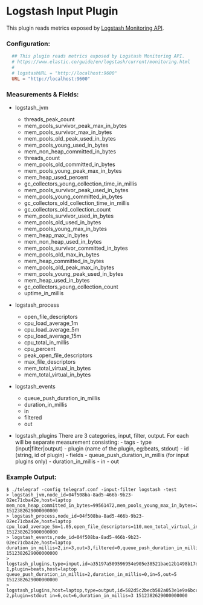 # Logstash Input Plugin

This plugin reads metrics exposed by [Logstash Monitoring API](https://www.elastic.co/guide/en/logstash/current/monitoring-logstash.html).

### Configuration:

```toml
  ## This plugin reads metrics exposed by Logstash Monitoring API.
  # https://www.elastic.co/guide/en/logstash/current/monitoring.html
  #
  # logstashURL = "http://localhost:9600"
  URL = "http://localhost:9600"
```

### Measurements & Fields:

- logstash_jvm
    - threads_peak_count
    - mem_pools_survivor_peak_max_in_bytes
    - mem_pools_survivor_max_in_bytes
    - mem_pools_old_peak_used_in_bytes
    - mem_pools_young_used_in_bytes
    - mem_non_heap_committed_in_bytes
    - threads_count
    - mem_pools_old_committed_in_bytes
    - mem_pools_young_peak_max_in_bytes
    - mem_heap_used_percent
    - gc_collectors_young_collection_time_in_millis
    - mem_pools_survivor_peak_used_in_bytes
    - mem_pools_young_committed_in_bytes
    - gc_collectors_old_collection_time_in_millis
    - gc_collectors_old_collection_count
    - mem_pools_survivor_used_in_bytes
    - mem_pools_old_used_in_bytes
    - mem_pools_young_max_in_bytes
    - mem_heap_max_in_bytes
    - mem_non_heap_used_in_bytes
    - mem_pools_survivor_committed_in_bytes
    - mem_pools_old_max_in_bytes
    - mem_heap_committed_in_bytes
    - mem_pools_old_peak_max_in_bytes
    - mem_pools_young_peak_used_in_bytes
    - mem_heap_used_in_bytes
    - gc_collectors_young_collection_count
    - uptime_in_millis

- logstash_process
    - open_file_descriptors
    - cpu_load_average_1m
    - cpu_load_average_5m
    - cpu_load_average_15m
    - cpu_total_in_millis
    - cpu_percent
    - peak_open_file_descriptors
    - max_file_descriptors
    - mem_total_virtual_in_bytes
    - mem_total_virtual_in_bytes

- logstash_events
    - queue_push_duration_in_millis
    - duration_in_millis
    - in
    - filtered
    - out

- logstash_plugins
  There are 3 categories, input, filter, output. For each will be separate measurement consisting:
      - tags
        - type (input|filter|output)
        - plugin (name of the plugin, eg:beats, stdout)
        - id (string, id of plugin)
      - fields
        - queue_push_duration_in_millis (for input plugins only)
        - duration_in_millis
        - in
        - out

### Example Output:

```
$ ./telegraf -config telegraf.conf -input-filter logstash -test
> logstash_jvm,node_id=04f508ba-8ad5-466b-9b23-02ec71cba42e,host=laptop mem_non_heap_committed_in_bytes=99561472,mem_pools_young_max_in_bytes=279183360,mem_pools_old_committed_in_bytes=724828160,mem_heap_used_percent=21,mem_pools_survivor_peak_used_in_bytes=34865152,mem_pools_old_used_in_bytes=37868216,gc_collectors_old_collection_time_in_millis=568,threads_peak_count=33,mem_pools_young_peak_used_in_bytes=279183360,mem_heap_committed_in_bytes=1038876672,mem_non_heap_used_in_bytes=92957192,mem_pools_survivor_used_in_bytes=34865152,mem_pools_young_committed_in_bytes=279183360,gc_collectors_young_collection_time_in_millis=1605,mem_heap_max_in_bytes=1038876672,mem_heap_used_in_bytes=218198056,mem_pools_old_max_in_bytes=724828160,gc_collectors_young_collection_count=5,mem_pools_old_peak_max_in_bytes=724828160,mem_pools_young_used_in_bytes=145464688,mem_pools_survivor_committed_in_bytes=34865152,mem_pools_old_peak_used_in_bytes=85451288,mem_pools_young_peak_max_in_bytes=279183360,gc_collectors_old_collection_count=2,uptime_in_millis=119806,threads_count=33,mem_pools_survivor_peak_max_in_bytes=34865152,mem_pools_survivor_max_in_bytes=34865152 1512382629000000000
> logstash_process,node_id=04f508ba-8ad5-466b-9b23-02ec71cba42e,host=laptop cpu_load_average_5m=1.05,open_file_descriptors=110,mem_total_virtual_in_bytes=4857896960,cpu_percent=5,cpu_load_average_1m=1.01,peak_open_file_descriptors=110,max_file_descriptors=1048576,cpu_total_in_millis=97420,cpu_load_average_15m=0.91 1512382629000000000
> logstash_events,node_id=04f508ba-8ad5-466b-9b23-02ec71cba42e,host=laptop duration_in_millis=2,in=3,out=3,filtered=0,queue_push_duration_in_millis=1 1512382629000000000
> logstash_plugins,type=input,id=a35197a509596954e905e38521bae12b1498b17d-1,plugin=beats,host=laptop queue_push_duration_in_millis=2,duration_in_millis=0,in=5,out=5 1512382629000000000
> logstash_plugins,host=laptop,type=output,id=582d5c2becb582a053e1e9a6bcc11d49b69a6dfd-2,plugin=stdout in=6,out=6,duration_in_millis=3 1512382629000000000
```
